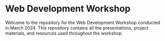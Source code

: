 # Web Development Workshop 

Welcome to the repository for the Web Development Workshop conducted in March 2024. This repository contains all the presentations, project materials, and resources used throughout the workshop.
